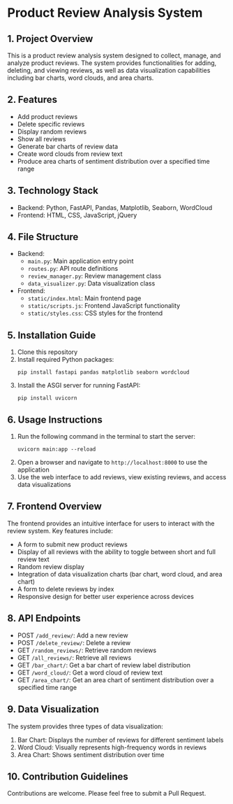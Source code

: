 # Product Review Analysis System

## 1. Project Overview

This is a product review analysis system designed to collect, manage, and analyze product reviews. The system provides functionalities for adding, deleting, and viewing reviews, as well as data visualization capabilities including bar charts, word clouds, and area charts.

## 2. Features

- Add product reviews
- Delete specific reviews
- Display random reviews
- Show all reviews
- Generate bar charts of review data
- Create word clouds from review text
- Produce area charts of sentiment distribution over a specified time range

## 3. Technology Stack

- Backend: Python, FastAPI, Pandas, Matplotlib, Seaborn, WordCloud
- Frontend: HTML, CSS, JavaScript, jQuery

## 4. File Structure

- Backend:
  - `main.py`: Main application entry point
  - `routes.py`: API route definitions
  - `review_manager.py`: Review management class
  - `data_visualizer.py`: Data visualization class
- Frontend:
  - `static/index.html`: Main frontend page
  - `static/scripts.js`: Frontend JavaScript functionality
  - `static/styles.css`: CSS styles for the frontend

## 5. Installation Guide

1. Clone this repository
2. Install required Python packages:
   ```
   pip install fastapi pandas matplotlib seaborn wordcloud
   ```
3. Install the ASGI server for running FastAPI:
   ```
   pip install uvicorn
   ```

## 6. Usage Instructions

1. Run the following command in the terminal to start the server:
   ```
   uvicorn main:app --reload
   ```
2. Open a browser and navigate to `http://localhost:8000` to use the application
3. Use the web interface to add reviews, view existing reviews, and access data visualizations

## 7. Frontend Overview

The frontend provides an intuitive interface for users to interact with the review system. Key features include:
- A form to submit new product reviews
- Display of all reviews with the ability to toggle between short and full review text
- Random review display
- Integration of data visualization charts (bar chart, word cloud, and area chart)
- A form to delete reviews by index
- Responsive design for better user experience across devices

## 8. API Endpoints

- POST `/add_review/`: Add a new review
- POST `/delete_review/`: Delete a review
- GET `/random_reviews/`: Retrieve random reviews
- GET `/all_reviews/`: Retrieve all reviews
- GET `/bar_chart/`: Get a bar chart of review label distribution
- GET `/word_cloud/`: Get a word cloud of review text
- GET `/area_chart/`: Get an area chart of sentiment distribution over a specified time range

## 9. Data Visualization

The system provides three types of data visualization:
1. Bar Chart: Displays the number of reviews for different sentiment labels
2. Word Cloud: Visually represents high-frequency words in reviews
3. Area Chart: Shows sentiment distribution over time

## 10. Contribution Guidelines

Contributions are welcome. Please feel free to submit a Pull Request.

